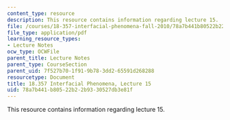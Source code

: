 ```yaml
---
content_type: resource
description: This resource contains information regarding lecture 15.
file: /courses/18-357-interfacial-phenomena-fall-2010/78a7b441b80522b22b9330527db3e81f_MIT18_357F10_Lecture15.pdf
file_type: application/pdf
learning_resource_types:
- Lecture Notes
ocw_type: OCWFile
parent_title: Lecture Notes
parent_type: CourseSection
parent_uid: 7f527b70-1f91-9b78-3dd2-65591d268288
resourcetype: Document
title: 18.357 Interfacial Phenomena, Lecture 15
uid: 78a7b441-b805-22b2-2b93-30527db3e81f
---
```

This resource contains information regarding lecture 15.

